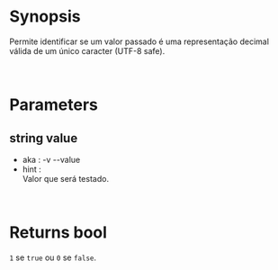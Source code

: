 # Synopsis

Permite identificar se um valor passado é uma representação decimal válida de 
um único caracter (UTF-8 safe).



&nbsp;

# Parameters

## string value

- aka       : -v --value
- hint      :  
  Valor que será testado.


&nbsp;

# Returns bool

`1` se `true` ou `0` se `false`.